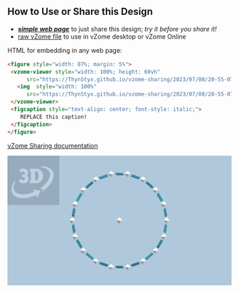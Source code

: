 
## How to Use or Share this Design

 - [***simple web page***](<https://ThynStyx.github.io/vzome-sharing/2023/07/08/20-55-07-Blue-strut-18-gon/>) to just share this design; *try it before you share it!*
 - [raw vZome file](<https://raw.githubusercontent.com/ThynStyx/vzome-sharing/main/2023/07/08/20-55-07-Blue-strut-18-gon/Blue-strut-18-gon.vZome>) to use in vZome desktop or vZome Online
 
 HTML for embedding in any web page:
 ```html
<figure style="width: 87%; margin: 5%">
  <vzome-viewer style="width: 100%; height: 60vh"
       src="https://ThynStyx.github.io/vzome-sharing/2023/07/08/20-55-07-Blue-strut-18-gon/Blue-strut-18-gon.vZome" >
    <img  style="width: 100%"
       src="https://ThynStyx.github.io/vzome-sharing/2023/07/08/20-55-07-Blue-strut-18-gon/Blue-strut-18-gon.png" >
  </vzome-viewer>
  <figcaption style="text-align: center; font-style: italic;">
     REPLACE this caption!
  </figcaption>
</figure>
 ```

[vZome Sharing documentation](https://vzome.github.io/vzome/sharing.html#how-it-works)

![Image](<Blue-strut-18-gon.png>)

